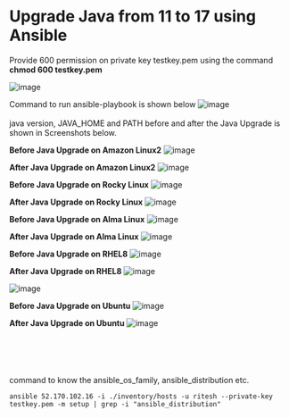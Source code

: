 # Upgrade Java from 11 to 17 using Ansible

Provide 600 permission on private key  testkey.pem using the command **chmod 600 testkey.pem** 

![image](https://github.com/user-attachments/assets/21a17602-164a-4d77-b46e-9c64b6986562)

Command to run ansible-playbook is shown below
![image](https://github.com/user-attachments/assets/d7bd21d6-10a5-40a7-a41c-eb9453cca651)
<br><br/>
java version, JAVA_HOME and PATH before and after the Java Upgrade is shown in Screenshots below.

**Before Java Upgrade on Amazon Linux2**
![image](https://github.com/user-attachments/assets/51a0d159-bd97-4842-b61e-7e41edacf011)

**After Java Upgrade on Amazon Linux2**
![image](https://github.com/user-attachments/assets/12b118a0-ddce-4075-8f69-e2866cb6699d)

**Before Java Upgrade on Rocky Linux**
![image](https://github.com/user-attachments/assets/828051e5-4af5-4c60-b6bc-c873ebed8dc3)

**After Java Upgrade on Rocky Linux**
![image](https://github.com/user-attachments/assets/d902140d-c9bf-4bdf-9936-e29fd6dc5bb1)

**Before Java Upgrade on Alma Linux**
![image](https://github.com/user-attachments/assets/eae08a9d-ab16-4da9-82d6-36db82940593)

**After Java Upgrade on Alma Linux**
![image](https://github.com/user-attachments/assets/4a1dbf5c-f5d8-4078-9e14-e0d1a9f5e7d6)

**Before Java Upgrade on RHEL8**
![image](https://github.com/user-attachments/assets/eeeedec0-97ee-4fed-8f09-462942adf2ab)

**After Java Upgrade on RHEL8**
![image](https://github.com/user-attachments/assets/e50b42b9-4d38-4758-804e-159a9189c3c3)

![image](https://github.com/user-attachments/assets/9c523538-323d-4216-8752-d85c87b3b9f5)

**Before Java Upgrade on Ubuntu**
![image](https://github.com/user-attachments/assets/dc2d905b-5254-470c-91c9-c429fda371eb)

**After Java Upgrade on Ubuntu**
![image](https://github.com/user-attachments/assets/0d49f955-386b-47c0-b039-efc52ffa9daa)
<br><br/>
<br><br/>
<br><br/>
command to know the ansible_os_family, ansible_distribution etc.
```
ansible 52.170.102.16 -i ./inventory/hosts -u ritesh --private-key testkey.pem -m setup | grep -i "ansible_distribution"
```
